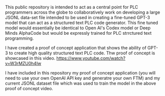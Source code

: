 This public repository is intended to act as a central point for PLC programmers across the globe to collaboratively work on developing a large JSONL data-set file intended to be used in creating a fine-tuned GPT-3 model that can act as a structured text PLC code generator. 
This fine tuned model would essentially be identical to Open AI's Codex model or Deep Minds AlphaCode but would be expressly trained for PLC strrctured text programming. 

I have created a proof of concept application that shows the ability of GPT-3 to create high quality structured text PLC code. 
Thw proof of concept is showcased in this video. https://www.youtube.com/watch?v=W3rMZU0h4Iw

I have included in this repository my proof of concept application (you will need to use your own OpenAI API key and generatre your own FTM) and my current JSONL dataset file which was used to train the model in the above proof of concept video. 
